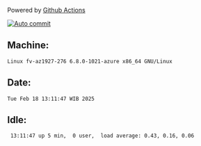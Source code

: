 Powered by [Github Actions](https://github.com/features/actions)

[![Auto commit](https://github.com/hiage/workstation/workflows/Auto%20commit/badge.svg)](https://github.com/hiage/workstation/actions?query=workflow%3A%22Auto+commit%22)

## Machine:
```
Linux fv-az1927-276 6.8.0-1021-azure x86_64 GNU/Linux
```
## Date:
```
Tue Feb 18 13:11:47 WIB 2025
```
## Idle:
```
 13:11:47 up 5 min,  0 user,  load average: 0.43, 0.16, 0.06
```
